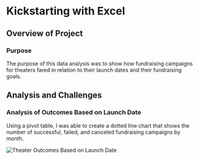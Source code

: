 # Kickstarting with Excel

## Overview of Project

### Purpose
The purpose of this data analysis was to show how fundraising campaigns for theaters fared in relation to their launch dates and their fundraising goals.

## Analysis and Challenges

### Analysis of Outcomes Based on Launch Date
Using a pivot table, I was able to create a dotted line chart that shows the number of successful, failed, and canceled fundraising campaigns by month.

![Theater Outcomes Based on Launch Date](./Resources/Theater_Outcomes_Based_on_Launch_Date.png)

